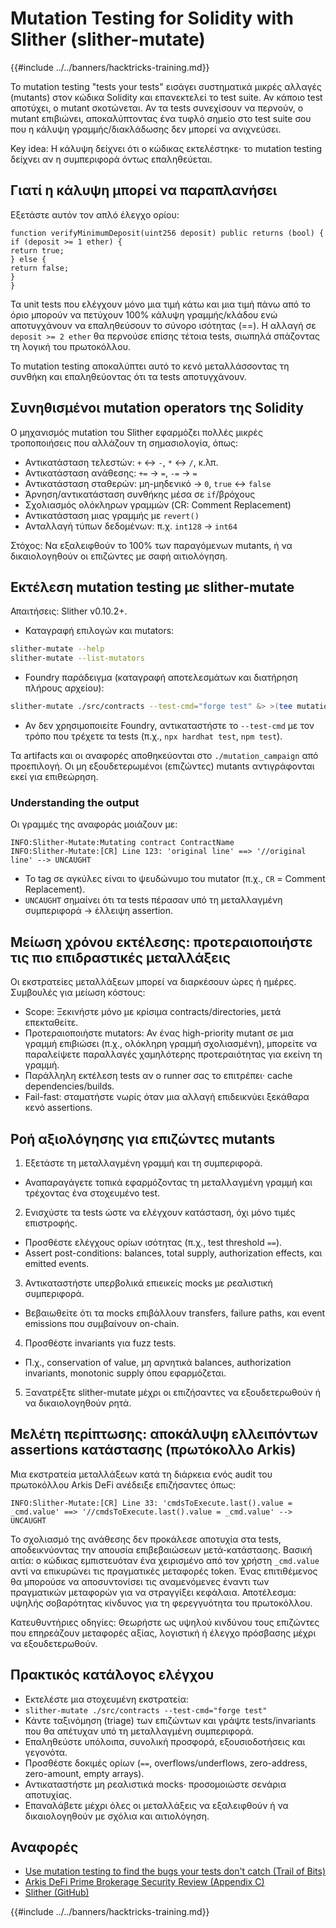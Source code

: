 # Mutation Testing for Solidity with Slither (slither-mutate)

{{#include ../../banners/hacktricks-training.md}}

Το mutation testing "tests your tests" εισάγει συστηματικά μικρές αλλαγές (mutants) στον κώδικα Solidity και επανεκτελεί το test suite. Αν κάποιο test αποτύχει, ο mutant σκοτώνεται. Αν τα tests συνεχίσουν να περνούν, ο mutant επιβιώνει, αποκαλύπτοντας ένα τυφλό σημείο στο test suite σου που η κάλυψη γραμμής/διακλάδωσης δεν μπορεί να ανιχνεύσει.

Key idea: Η κάλυψη δείχνει ότι ο κώδικας εκτελέστηκε· το mutation testing δείχνει αν η συμπεριφορά όντως επαληθεύεται.

## Γιατί η κάλυψη μπορεί να παραπλανήσει

Εξετάστε αυτόν τον απλό έλεγχο ορίου:
```solidity
function verifyMinimumDeposit(uint256 deposit) public returns (bool) {
if (deposit >= 1 ether) {
return true;
} else {
return false;
}
}
```
Τα unit tests που ελέγχουν μόνο μια τιμή κάτω και μια τιμή πάνω από το όριο μπορούν να πετύχουν 100% κάλυψη γραμμής/κλάδου ενώ αποτυγχάνουν να επαληθεύσουν το σύνορο ισότητας (==). Η αλλαγή σε `deposit >= 2 ether` θα περνούσε επίσης τέτοια tests, σιωπηλά σπάζοντας τη λογική του πρωτοκόλλου.

Το mutation testing αποκαλύπτει αυτό το κενό μεταλλάσσοντας τη συνθήκη και επαληθεύοντας ότι τα tests αποτυγχάνουν.

## Συνηθισμένοι mutation operators της Solidity

Ο μηχανισμός mutation του Slither εφαρμόζει πολλές μικρές τροποποιήσεις που αλλάζουν τη σημασιολογία, όπως:
- Αντικατάσταση τελεστών: `+` ↔ `-`, `*` ↔ `/`, κ.λπ.
- Αντικατάσταση ανάθεσης: `+=` → `=`, `-=` → `=`
- Αντικατάσταση σταθερών: μη-μηδενικό → `0`, `true` ↔ `false`
- Άρνηση/αντικατάσταση συνθήκης μέσα σε `if`/βρόχους
- Σχολιασμός ολόκληρων γραμμών (CR: Comment Replacement)
- Αντικατάσταση μιας γραμμής με `revert()`
- Ανταλλαγή τύπων δεδομένων: π.χ. `int128` → `int64`

Στόχος: Να εξαλειφθούν το 100% των παραγόμενων mutants, ή να δικαιολογηθούν οι επιζώντες με σαφή αιτιολόγηση.

## Εκτέλεση mutation testing με slither-mutate

Απαιτήσεις: Slither v0.10.2+.

- Καταγραφή επιλογών και mutators:
```bash
slither-mutate --help
slither-mutate --list-mutators
```
- Foundry παράδειγμα (καταγραφή αποτελεσμάτων και διατήρηση πλήρους αρχείου):
```bash
slither-mutate ./src/contracts --test-cmd="forge test" &> >(tee mutation.results)
```
- Αν δεν χρησιμοποιείτε Foundry, αντικαταστήστε το `--test-cmd` με τον τρόπο που τρέχετε τα tests (π.χ., `npx hardhat test`, `npm test`).

Τα artifacts και οι αναφορές αποθηκεύονται στο `./mutation_campaign` από προεπιλογή. Οι μη εξουδετερωμένοι (επιζώντες) mutants αντιγράφονται εκεί για επιθεώρηση.

### Understanding the output

Οι γραμμές της αναφοράς μοιάζουν με:
```text
INFO:Slither-Mutate:Mutating contract ContractName
INFO:Slither-Mutate:[CR] Line 123: 'original line' ==> '//original line' --> UNCAUGHT
```
- Το tag σε αγκύλες είναι το ψευδώνυμο του mutator (π.χ., `CR` = Comment Replacement).
- `UNCAUGHT` σημαίνει ότι τα tests πέρασαν υπό τη μεταλλαγμένη συμπεριφορά → έλλειψη assertion.

## Μείωση χρόνου εκτέλεσης: προτεραιοποιήστε τις πιο επιδραστικές μεταλλάξεις

Οι εκστρατείες μεταλλάξεων μπορεί να διαρκέσουν ώρες ή ημέρες. Συμβουλές για μείωση κόστους:
- Scope: Ξεκινήστε μόνο με κρίσιμα contracts/directories, μετά επεκταθείτε.
- Προτεραιοποιήστε mutators: Αν ένας high-priority mutant σε μια γραμμή επιβιώσει (π.χ., ολόκληρη γραμμή σχολιασμένη), μπορείτε να παραλείψετε παραλλαγές χαμηλότερης προτεραιότητας για εκείνη τη γραμμή.
- Παράλληλη εκτέλεση tests αν ο runner σας το επιτρέπει· cache dependencies/builds.
- Fail-fast: σταματήστε νωρίς όταν μια αλλαγή επιδεικνύει ξεκάθαρα κενό assertions.

## Ροή αξιολόγησης για επιζώντες mutants

1) Εξετάστε τη μεταλλαγμένη γραμμή και τη συμπεριφορά.
- Αναπαραγάγετε τοπικά εφαρμόζοντας τη μεταλλαγμένη γραμμή και τρέχοντας ένα στοχευμένο test.

2) Ενισχύστε τα tests ώστε να ελέγχουν κατάσταση, όχι μόνο τιμές επιστροφής.
- Προσθέστε ελέγχους ορίων ισότητας (π.χ., test threshold `==`).
- Assert post-conditions: balances, total supply, authorization effects, και emitted events.

3) Αντικαταστήστε υπερβολικά επιεικείς mocks με ρεαλιστική συμπεριφορά.
- Βεβαιωθείτε ότι τα mocks επιβάλλουν transfers, failure paths, και event emissions που συμβαίνουν on-chain.

4) Προσθέστε invariants για fuzz tests.
- Π.χ., conservation of value, μη αρνητικά balances, authorization invariants, monotonic supply όπου εφαρμόζεται.

5) Ξανατρέξτε slither-mutate μέχρι οι επιζήσαντες να εξουδετερωθούν ή να δικαιολογηθούν ρητά.

## Μελέτη περίπτωσης: αποκάλυψη ελλειπόντων assertions κατάστασης (πρωτόκολλο Arkis)

Μια εκστρατεία μεταλλάξεων κατά τη διάρκεια ενός audit του πρωτοκόλλου Arkis DeFi ανέδειξε επιζήσαντες όπως:
```text
INFO:Slither-Mutate:[CR] Line 33: 'cmdsToExecute.last().value = _cmd.value' ==> '//cmdsToExecute.last().value = _cmd.value' --> UNCAUGHT
```
Το σχολιασμό της ανάθεσης δεν προκάλεσε αποτυχία στα tests, αποδεικνύοντας την απουσία επιβεβαιώσεων μετά-κατάστασης. Βασική αιτία: ο κώδικας εμπιστευόταν ένα χειρισμένο από τον χρήστη `_cmd.value` αντί να επικυρώνει τις πραγματικές μεταφορές token. Ένας επιτιθέμενος θα μπορούσε να αποσυντονίσει τις αναμενόμενες έναντι των πραγματικών μεταφορών για να στραγγίξει κεφάλαια. Αποτέλεσμα: υψηλής σοβαρότητας κίνδυνος για τη φερεγγυότητα του πρωτοκόλλου.

Κατευθυντήριες οδηγίες: Θεωρήστε ως υψηλού κινδύνου τους επιζώντες που επηρεάζουν μεταφορές αξίας, λογιστική ή έλεγχο πρόσβασης μέχρι να εξουδετερωθούν.

## Πρακτικός κατάλογος ελέγχου

- Εκτελέστε μια στοχευμένη εκστρατεία:
- `slither-mutate ./src/contracts --test-cmd="forge test"`
- Κάντε ταξινόμηση (triage) των επιζώντων και γράψτε tests/invariants που θα απέτυχαν υπό τη μεταλλαγμένη συμπεριφορά.
- Επαληθεύστε υπόλοιπα, συνολική προσφορά, εξουσιοδοτήσεις και γεγονότα.
- Προσθέστε δοκιμές ορίων (`==`, overflows/underflows, zero-address, zero-amount, empty arrays).
- Αντικαταστήστε μη ρεαλιστικά mocks· προσομοιώστε σενάρια αποτυχίας.
- Επαναλάβετε μέχρι όλες οι μεταλλάξεις να εξαλειφθούν ή να δικαιολογηθούν με σχόλια και αιτιολόγηση.

## Αναφορές

- [Use mutation testing to find the bugs your tests don't catch (Trail of Bits)](https://blog.trailofbits.com/2025/09/18/use-mutation-testing-to-find-the-bugs-your-tests-dont-catch/)
- [Arkis DeFi Prime Brokerage Security Review (Appendix C)](https://github.com/trailofbits/publications/blob/master/reviews/2024-12-arkis-defi-prime-brokerage-securityreview.pdf)
- [Slither (GitHub)](https://github.com/crytic/slither)

{{#include ../../banners/hacktricks-training.md}}
